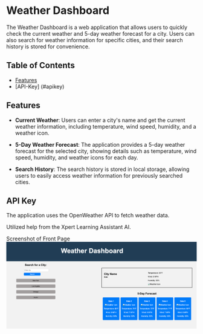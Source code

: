 # Weather Dashboard

The Weather Dashboard is a web application that allows users to quickly check the current weather and 5-day weather forecast for a city. Users can also search for weather information for specific cities, and their search history is stored for convenience.

## Table of Contents

- [Features](#features)
- [API-Key] (#apikey)

## Features

- **Current Weather**: Users can enter a city's name and get the current weather information, including temperature, wind speed, humidity, and a weather icon.

- **5-Day Weather Forecast**: The application provides a 5-day weather forecast for the selected city, showing details such as temperature, wind speed, humidity, and weather icons for each day.

- **Search History**: The search history is stored in local storage, allowing users to easily access weather information for previously searched cities.

## API Key

The application uses the OpenWeather API to fetch weather data.

Utilized help from the Xpert Learning Assistant AI.


  Screenshot of Front Page
![Front Page](<./assets/images/Screenshot 2023-10-29 at 1.35.05 AM.png>)
